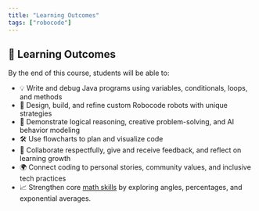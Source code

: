 ```yaml
---
title: "Learning Outcomes"
tags: ["robocode"]
---
```


## 🌟 Learning Outcomes

By the end of this course, students will be able to:

* 💡 Write and debug Java programs using variables, conditionals, loops, and methods
* 🤖 Design, build, and refine custom Robocode robots with unique strategies
* 🧠 Demonstrate logical reasoning, creative problem-solving, and AI behavior modeling
* 🛠️ Use flowcharts to plan and visualize code
* 🥊 Collaborate respectfully, give and receive feedback, and reflect on learning growth
* 🌍 Connect coding to personal stories, community values, and inclusive tech practices
* 📈 Strengthen core [math skills](/robocode/math_covered) by exploring angles, percentages, and exponential averages.
